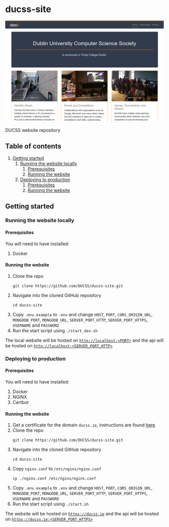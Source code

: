 # ducss-site

[![banner](.github/images/banner.png)](https://ducss.ie)

DUCSS website repository

## Table of contents

1. [Getting started](#getting-started)
   1. [Running the website locally](#running-the-website-locally)
      1. [Prerequisites](#prerequisites)
      1. [Running the website](#running-the-website)
   1. [Deploying to production](#deploying-to-production)
      1. [Prerequisites](#prerequisites-1)
      1. [Running the website](#running-the-website-1)

## Getting started

### Running the website locally

#### Prerequisites

You will need to have installed:

1. Docker

#### Running the website

1. Clone the repo
   ```
   git clone https://github.com/DUCSS/ducss-site.git
   ```
1. Navigate into the cloned GitHub repository
   ```
   cd ducss-site
   ```
1. Copy `.env.example` to `.env` and change `HOST`, `PORT`, `CORS_ORIGIN_URL`, `MONGODB_PORT`, `MONGODB_URL`, `SERVER_PORT_HTTP`, `SERVER_PORT_HTTPS`, `USERNAME` and `PASSWORD`
1. Run the start script using `./start_dev.sh`

The local website will be hosted on [`http://localhost:<PORT>`](http://localhost:<PORT>) and the api will be hosted on [`http://localhost:<SERVER_PORT_HTTP>`](http://localhost:<SERVER_PORT_HTTP>)

### Deploying to production

#### Prerequisites

You will need to have installed:

1. Docker
1. NGINX
1. Certbot

#### Running the website

1. Get a certificate for the domain `ducss.ie`, instructions are found [here](https://certbot.eff.org/lets-encrypt/ubuntubionic-nginx)
1. Clone the repo
   ```
   git clone https://github.com/DUCSS/ducss-site.git
   ```
1. Navigate into the cloned GitHub repository
   ```
   cd ducss-site
   ```
1. Copy `nginx.conf` to `/etc/nginx/nginx.conf`
   ```
   cp ./nginx.conf /etc/nginx/nginx.conf
   ```
1. Copy `.env.example` to `.env` and change `HOST`, `PORT`, `CORS_ORIGIN_URL`, `MONGODB_PORT`, `MONGODB_URL`, `SERVER_PORT_HTTP`, `SERVER_PORT_HTTPS`, `USERNAME` and `PASSWORD`
1. Run the start script using `./start.sh`

The website will be hosted on [`https://ducss.ie`](https://ducss.ie) and the api will be hosted on [`https://ducss.ie:<SERVER_PORT_HTTPS>`](https://ducss.ie:<SERVER_PORT_HTTPS>)
